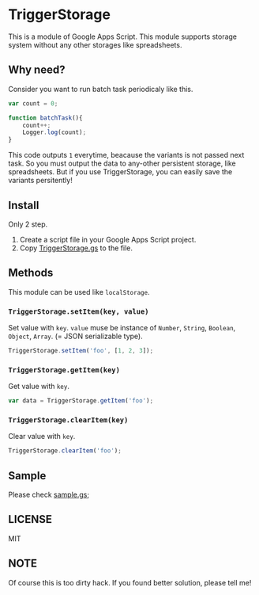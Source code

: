 # TriggerStorage

This is a module of Google Apps Script.
This module supports storage system without any other storages like spreadsheets.

## Why need?

Consider you want to run batch task periodicaly like this.

```js
var count = 0;

function batchTask(){
	count++;
	Logger.log(count);
}
```

This code outputs `1` everytime, beacause the variants is not passed next task.
So you must output the data to any-other persistent storage, like spreadsheets.
But if you use TriggerStorage, you can easily save the variants persitently!

## Install

Only 2 step.

1. Create a script file in your Google Apps Script project.
2. Copy [TriggerStorage.gs](https://github.com/Kiikurage/TriggerStorage/blob/master/TriggerStorage.gs) to the file.

## Methods

This module can be used like `localStorage`.

### `TriggerStorage.setItem(key, value)`

Set value with `key`. `value` muse be instance of `Number`, `String`, `Boolean`, `Object`, `Array`. (= JSON serializable type).


```js
TriggerStorage.setItem('foo', [1, 2, 3]);
```

### `TriggerStorage.getItem(key)`

Get value with `key`.

```js
var data = TriggerStorage.getItem('foo');
```

### `TriggerStorage.clearItem(key)`

Clear value with `key`.

```js
TriggerStorage.clearItem('foo');
```

## Sample

Please check [sample.gs](https://github.com/Kiikurage/TriggerStorage/blob/master/sample.gs);

## LICENSE

MIT

## NOTE

Of course this is too dirty hack. If you found better solution, please tell me!
